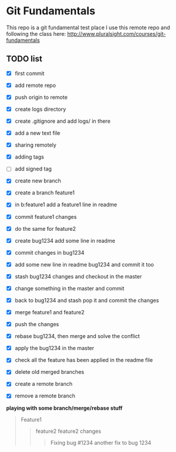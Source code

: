 
# Git Fundamentals 

This repo is a git fundamental test place
I use this remote repo and following the class here: 
http://www.pluralsight.com/courses/git-fundamentals

## TODO list

- [x] first commit
- [x] add remote repo
- [x] push origin to remote
- [x] create logs directory
- [x] create .gitignore and add logs/ in there
- [x] add a new text file
- [x] sharing remotely 
- [x] adding tags
- [ ] add signed tag
- [x] create new branch
- [x] create a branch feature1
- [x] in b:feature1 add a feature1 line in readme
- [x] commit feature1 changes
- [x] do the same for feature2
- [x] create bug1234 add some line in readme
- [x] commit changes in bug1234
- [x] add some new line in readme bug1234 and commit it too
- [x] stash bug1234 changes and checkout in the master
- [x] change something in the master and commit
- [x] back to bug1234 and stash pop it and commit the changes
- [x] merge feature1 and feature2
- [x] push the changes 
- [x] rebase bug1234, then merge and solve the conflict
- [x] apply the bug1234 in the master
- [x] check all the feature has been applied in the readme file
- [x] delete old merged branches
- [x] create a remote branch
- [x] remove a remote branch


**playing with some branch/merge/rebase stuff**

> Feature1
>> feature2
>> feature2 changes
>>> Fixing bug #1234
>>> another fix to bug 1234
